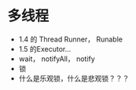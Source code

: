 # 多线程
* 1.4 的 Thread Runner， Runable
* 1.5 的Executor...
* wait， notifyAll， notify
* 锁
* 什么是乐观锁，什么是悲观锁？？？
